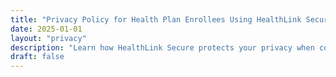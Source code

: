 ```yaml
---
title: "Privacy Policy for Health Plan Enrollees Using HealthLink Secure"
date: 2025-01-01
layout: "privacy"
description: "Learn how HealthLink Secure protects your privacy when connecting your healthcare providers with your health plan data."
draft: false
---
```

